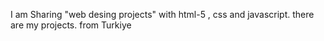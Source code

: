 I am Sharing "web desing projects" with html-5 , css and javascript.
there are my projects.
from Turkiye
